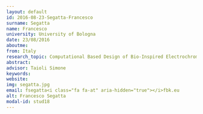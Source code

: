 ```yaml
---
layout: default 
id: 2016-08-23-Segatta-Francesco
surname: Segatta
name: Francesco
university: University of Bologna
date: 23/08/2016
aboutme: 
from: Italy
research_topic: Computational Based Design of Bio-Inspired Electrochromic Molecules for Colour Tuneable Electronic Ink
abstract: 
advisor: Taioli Simone
keywords: 
website: 
img: segatta.jpg
email: fsegatta<i class="fa fa-at" aria-hidden="true"></i>fbk.eu
alt: Francesco Segatta
modal-id: stud18
---
```

